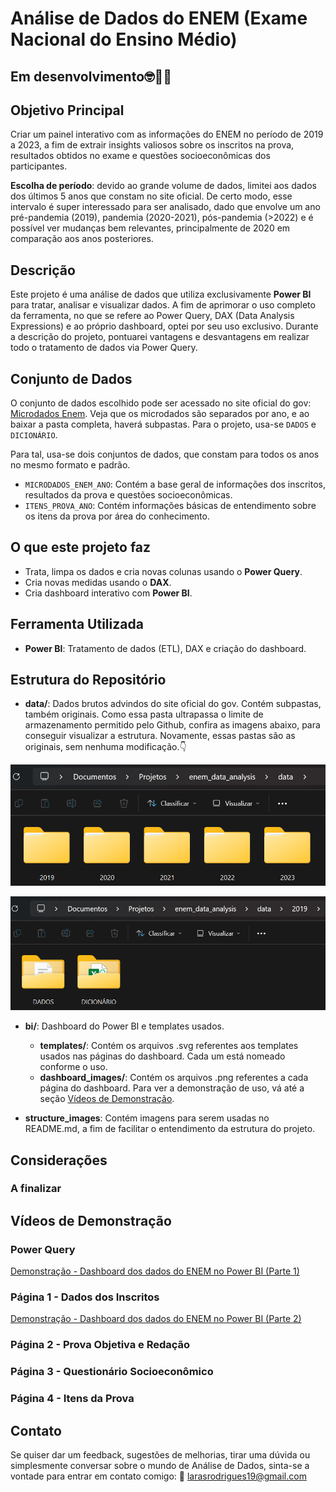 # Análise de Dados do ENEM (Exame Nacional do Ensino Médio)
## Em desenvolvimento🤓👩‍💻

## Objetivo Principal
Criar um painel interativo com as informações do ENEM no período de 2019 a 2023, a fim de extrair insights valiosos sobre os inscritos na prova, resultados obtidos no exame e questões socioeconômicas dos participantes.

**Escolha de período**: devido ao grande volume de dados, limitei aos dados dos últimos 5 anos que constam no site oficial. De certo modo, esse intervalo é super interessado para ser analisado, dado que envolve um ano pré-pandemia (2019), pandemia (2020-2021), pós-pandemia (>2022) e é possível ver mudanças bem relevantes, principalmente de 2020 em comparação aos anos posteriores. 

## Descrição
Este projeto é uma análise de dados que utiliza exclusivamente **Power BI** para tratar, analisar e visualizar dados. A fim de aprimorar o uso completo da ferramenta, no que se refere ao Power Query, DAX (Data Analysis Expressions) e ao próprio dashboard, optei por seu uso exclusivo. 
Durante a descrição do projeto, pontuarei vantagens e desvantagens em realizar todo o tratamento de dados via Power Query.

## Conjunto de Dados
O conjunto de dados escolhido pode ser acessado no site oficial do gov: [Microdados Enem](https://www.gov.br/inep/pt-br/acesso-a-informacao/dados-abertos/microdados/enem?utm_source=chatgpt.com). 
Veja que os microdados são separados por ano, e ao baixar a pasta completa, haverá subpastas. Para o projeto, usa-se `DADOS` e `DICIONÁRIO`.

Para tal, usa-se dois conjuntos de dados, que constam para todos os anos no mesmo formato e padrão.
- `MICRODADOS_ENEM_ANO`: Contém a base geral de informações dos inscritos, resultados da prova e questões socioeconômicas.
- `ITENS_PROVA_ANO`: Contém informações básicas de entendimento sobre os itens da prova por área do conhecimento.

## O que este projeto faz
- Trata, limpa os dados e cria novas colunas usando o **Power Query**.
- Cria novas medidas usando o **DAX**.
- Cria dashboard interativo com **Power BI**.

## Ferramenta Utilizada
- **Power BI**: Tratamento de dados (ETL), DAX e criação do dashboard.

## Estrutura do Repositório
- **data/**: Dados brutos advindos do site oficial do gov. Contém subpastas, também originais.
Como essa pasta ultrapassa o limite de armazenamento permitido pelo Github, confira as imagens abaixo, para conseguir visualizar a estrutura. Novamente, essas pastas são as originais, sem nenhuma modificação.👇

![Subpastas por ano](structure_images/one.png)

![Subpastas dentro de cada ano](structure_images/two.png)

- **bi/**: Dashboard do Power BI e templates usados.
  - **templates/**: Contém os arquivos .svg referentes aos templates usados nas páginas do dashboard. Cada um está nomeado conforme o uso. 
  - **dashboard_images/**: Contém os arquivos .png referentes a cada página do dashboard. Para ver a demonstração de uso, vá até a seção [Vídeos de Demonstração](#videos-de-demonstracao).

- **structure_images**: Contém imagens para serem usadas no README.md, a fim de facilitar o entendimento da estrutura do projeto.
 
## Considerações
### A finalizar


## Vídeos de Demonstração
### Power Query
[Demonstração - Dashboard dos dados do ENEM no Power BI (Parte 1)](https://youtu.be/uxot7CZfAfI)

### Página 1 - Dados dos Inscritos
[Demonstração - Dashboard dos dados do ENEM no Power BI (Parte 2)](https://youtu.be/f5fsbkmfa9o)

### Página 2 - Prova Objetiva e Redação


### Página 3 - Questionário Socioeconômico


### Página 4 - Itens da Prova


## Contato 
Se quiser dar um feedback, sugestões de melhorias, tirar uma dúvida ou simplesmente conversar sobre o mundo de Análise de Dados, sinta-se a vontade para entrar em contato comigo:
📩 larasrodrigues19@gmail.com 